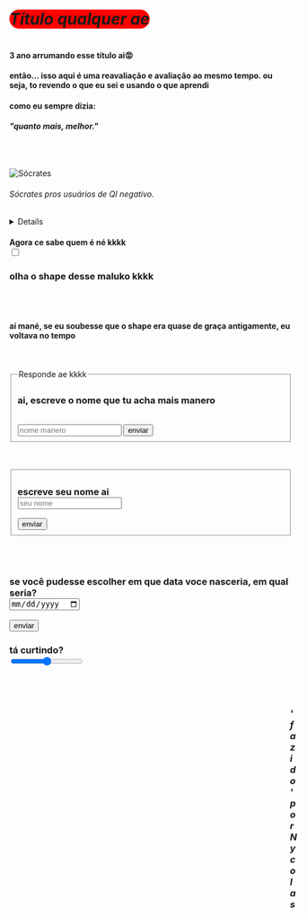 
<html>
<head>
  <link rel="stylesheet" href="style.css">
  
</head>
<body>
  <h1 style="border-radius: 50px; background-color: red; display: inline-block; "><em>Título qualquer ae</em></h1>
<h4>3 ano arrumando esse título ai😡</h4>
<h4>então... isso aqui é uma reavaliação e avaliação ao mesmo tempo. ou seja, to revendo o que eu sei e usando o que aprendi</h4>
    
<h4>como eu sempre dizia:

<h4><em> "quanto mais, melhor."</em></h4>
  
  <br>
  <br>

  
 <img src="https://i.imgur.com/hXyacXH.jpeg" alt="Sócrates"> <h6><em>Sócrates</em>
   pros usuários de QI negativo.</h6>
  

    
  <details>
  Sócrates (469–399 a.C.) foi um filósofo grego considerado um dos fundadores da filosofia ocidental. Ele não deixou escritos, e seu pensamento é conhecido principalmente por meio de Platão. Sócrates acreditava na busca da verdade através do diálogo e da reflexão crítica, utilizando o método socrático — uma forma de questionamento que levava as pessoas a examinarem suas próprias ideias. Foi condenado à morte por corromper a juventude de Atenas e por não reconhecer os deuses da cidade.
  </details>

<h4>Agora ce sabe quem é né kkkk
  <br>
  <input type="checkbox"></h4>
  
<h3>olha o shape desse maluko kkkk</h3>
  <br>
  <br>

  <h4>aí mané, se eu soubesse que o shape era quase de graça antigamente, eu voltava no tempo</h4>
<br>
  <br>

  <form action="https://formspree.io/f/xldnrewz" method="post">
    <fieldset>
      <legend>Responde ae kkkk</legend>
<h3> ai, escreve o nome que tu acha mais manero</h3><br>
  <input class="ss" name="nome_manero" type="text" placeholder="nome manero">
      <button>enviar</button>
    </fieldset>
    </form>                       

<br>
<br>

<form action="https://formspree.io/f/xldnrewz" method="post">
  <fieldset>
<h3>escreve seu nome ai <br>
  <input name="nome_pessoa" class="ss" placeholder="seu nome"> </h3>
    <button>enviar</button>
  </fieldset>
</form>
  <br>
  <br>


  <form action="https://formspree.io/f/xldnrewz" method="post">
  <h3>se você pudesse escolher em que data voce nasceria, em qual seria?<br>
    <input name="data" type="date"></h3>
    <button>enviar</button>
  </form>
    
  <h3> tá curtindo? <br>
<input type="range"> </h3>

  
<br>
<br>
  

  <h3 style="padding-left: 500px;"><em> 'fazido' por Nycolas</em></h3>
  
</body>
</html>
